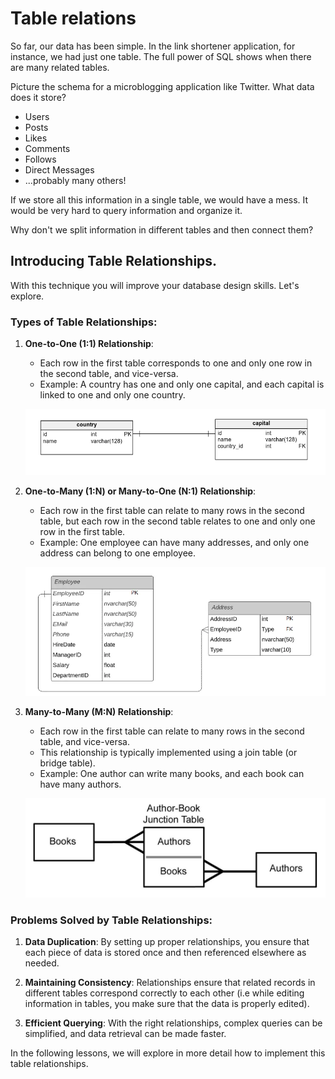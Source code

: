 # Table relations

So far, our data has been simple. In the link shortener application, for instance, we had just one table. The full power of SQL shows when there are many related tables.

Picture the schema for a microblogging application like Twitter. What data does it store?

- Users
- Posts
- Likes
- Comments
- Follows
- Direct Messages
- ...probably many others!

If we store all this information in a single table, we would have a mess. It would be very hard to query information and organize it.

Why don't we split information in different tables and then connect them?

## Introducing Table Relationships. 

With this technique you will improve your database design skills. Let's explore.

### Types of Table Relationships:

1. **One-to-One (1:1) Relationship**:
   - Each row in the first table corresponds to one and only one row in the second table, and vice-versa.
   - Example: A country has one and only one capital, and each capital is linked to one and only one country.

   ![one-to-one](../../images/database_relation_example.png)

2. **One-to-Many (1:N) or Many-to-One (N:1) Relationship**:
   - Each row in the first table can relate to many rows in the second table, but each row in the second table relates to one and only one row in the first table.
   - Example: One employee can have many addresses, and only one address can belong to one employee.

   ![one-to-many](../../images/one-to-many.webp)
   

3. **Many-to-Many (M:N) Relationship**:
   - Each row in the first table can relate to many rows in the second table, and vice-versa.
   - This relationship is typically implemented using a join table (or bridge table).
   - Example: One author can write many books, and each book can have many authors.

   ![one-to-one](../../images/many-to-many.jpeg)

### Problems Solved by Table Relationships:

1. **Data Duplication**: By setting up proper relationships, you ensure that each piece of data is stored once and then referenced elsewhere as needed.
   
2. **Maintaining Consistency**: Relationships ensure that related records in different tables correspond correctly to each other (i.e while editing information in tables, you make sure that the data is properly edited).
   
3. **Efficient Querying**: With the right relationships, complex queries can be simplified, and data retrieval can be made faster.

In the following lessons, we will explore in more detail how to implement this table relationships.